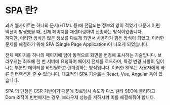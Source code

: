 # SPA 란?

과거 웹사이트는 하나의 문서(HTML 등)에 전달되는 정보의 양이 적었기 때문에 어떤 액션이 발생했을 때, 전체 페이지를 재렌더링하여 전송하는 방식이었습니다. <br />
하지만, 이러한 방식은 많은 정보를 다르게 되면서 사용하기 힘든 방식이 되었고, 이러한 문제를 해결하기 위해 SPA (Single Page Application)이 나오게 되었습니다. <br />

전체 페이지를 하나의 페이지에 담아 동적으로 화면을 변경해 표시하는 기술입니다. 브라우저는 최초에 한 번 서버에 요청하여 페이지 전체를 로드하며, 특정 변경 사항이 일어나는 부분만 데이터를 바인딩하고 렌더링하는 방식입니다.
이러한 SPA는 사용자에게 빠른 인터렉션을 줄 수 있습니다. 대표적인 SPA 기술로는 React, Vue, Angular 등이 있습니다. <br />

SPA 의 단점은 CSR 기반이기 때문에 첫로딩시 속도가 다소 걸려 SEO에 불리하고 Dom 조작이 빈번해지는 경우, 브라우저 성능을 저하시켜 이를 해결해줘야 합니다.
